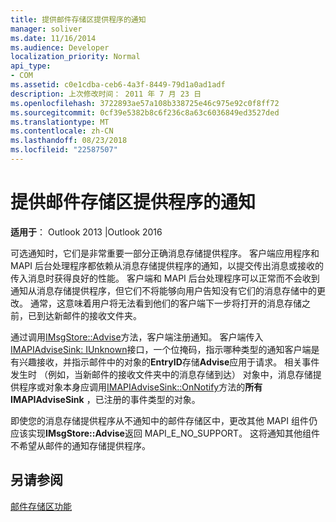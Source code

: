 ```yaml
---
title: 提供邮件存储区提供程序的通知
manager: soliver
ms.date: 11/16/2014
ms.audience: Developer
localization_priority: Normal
api_type:
- COM
ms.assetid: c0e1cdba-ceb6-4a3f-8449-79d1a0ad1adf
description: 上次修改时间： 2011 年 7 月 23 日
ms.openlocfilehash: 3722893ae57a108b338725e46c975e92c0f8ff72
ms.sourcegitcommit: 0cf39e5382b8c6f236c8a63c6036849ed3527ded
ms.translationtype: MT
ms.contentlocale: zh-CN
ms.lasthandoff: 08/23/2018
ms.locfileid: "22587507"
---
```

# <a name="providing-notifications-for-message-store-providers"></a>提供邮件存储区提供程序的通知

  
  
**适用于**： Outlook 2013 |Outlook 2016 
  
可选通知时，它们是非常重要一部分正确消息存储提供程序。 客户端应用程序和 MAPI 后台处理程序都依赖从消息存储提供程序的通知，以提交传出消息或接收的传入消息时获得良好的性能。 客户端和 MAPI 后台处理程序可以正常而不会收到通知从消息存储提供程序，但它们不将能够向用户告知没有它们的消息存储中的更改。 通常，这意味着用户将无法看到他们的客户端下一步将打开的消息存储之前，已到达新邮件的接收文件夹。
  
通过调用[IMsgStore::Advise](imsgstore-advise.md)方法，客户端注册通知。 客户端传入[IMAPIAdviseSink: IUnknown](imapiadvisesinkiunknown.md)接口，一个位掩码，指示哪种类型的通知客户端是有兴趣接收，并指示邮件中的对象的**EntryID**存储**Advise**应用于请求。 相关事件发生时 （例如，当新邮件的接收文件夹中的消息存储到达） 对象中，消息存储提供程序或对象本身应调用[IMAPIAdviseSink::OnNotify](imapiadvisesink-onnotify.md)方法的**所有IMAPIAdviseSink** ，已注册的事件类型的对象。 
  
即使您的消息存储提供程序从不通知中的邮件存储区中，更改其他 MAPI 组件仍应该实现**IMsgStore::Advise**返回 MAPI_E_NO_SUPPORT。 这将通知其他组件不希望从邮件的通知存储提供程序。 
  
## <a name="see-also"></a>另请参阅



[邮件存储区功能](message-store-features.md)

